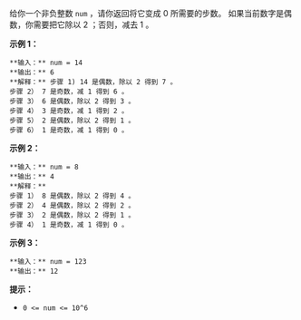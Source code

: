 给你一个非负整数 `num` ，请你返回将它变成 0 所需要的步数。 如果当前数字是偶数，你需要把它除以 2 ；否则，减去 1 。



**示例 1：**

    
    
    **输入：** num = 14
    **输出：** 6
    **解释：** 步骤 1) 14 是偶数，除以 2 得到 7 。
    步骤 2） 7 是奇数，减 1 得到 6 。
    步骤 3） 6 是偶数，除以 2 得到 3 。
    步骤 4） 3 是奇数，减 1 得到 2 。
    步骤 5） 2 是偶数，除以 2 得到 1 。
    步骤 6） 1 是奇数，减 1 得到 0 。
    

**示例 2：**

    
    
    **输入：** num = 8
    **输出：** 4
    **解释：**
    步骤 1） 8 是偶数，除以 2 得到 4 。
    步骤 2） 4 是偶数，除以 2 得到 2 。
    步骤 3） 2 是偶数，除以 2 得到 1 。
    步骤 4） 1 是奇数，减 1 得到 0 。
    

**示例 3：**

    
    
    **输入：** num = 123
    **输出：** 12
    



**提示：**

  * `0 <= num <= 10^6`

